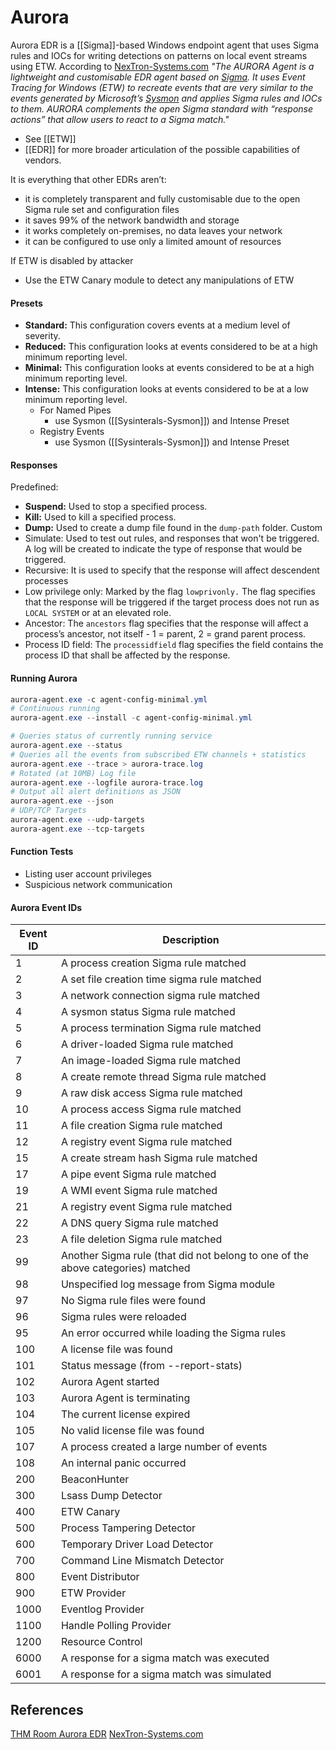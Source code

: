 # Aurora 

Aurora EDR is a [[Sigma]]-based Windows endpoint agent that uses Sigma rules and IOCs for writing detections on patterns on local event streams using ETW. According to [NexTron-Systems.com](https://www.nextron-systems.com/aurora/) *"The AURORA Agent is a lightweight and customisable EDR agent based on [Sigma](https://github.com/SigmaHQ/sigma). It uses Event Tracing for Windows (ETW) to recreate events that are very similar to the events generated by Microsoft’s [Sysmon](https://docs.microsoft.com/en-us/sysinternals/downloads/sysmon) and applies Sigma rules and IOCs to them. AURORA complements the open Sigma standard with “response actions” that allow users to react to a Sigma match."*

- See [[ETW]]
- [[EDR]] for more broader articulation of the possible capabilities of vendors. 

It is everything that other EDRs aren’t: 
- it is completely transparent and fully customisable due to the open Sigma rule set and configuration files
- it saves 99% of the network bandwidth and storage
- it works completely on-premises, no data leaves your network
- it can be configured to use only a limited amount of resources

If ETW is disabled by attacker
- Use the ETW Canary module to detect any manipulations of ETW
#### Presets

- **Standard:** This configuration covers events at a medium level of severity.
- **Reduced:** This configuration looks at events considered to be at a high minimum reporting level.
- **Minimal:** This configuration looks at events considered to be at a high minimum reporting level.
- **Intense:** This configuration looks at events considered to be at a low minimum reporting level.
	- For Named Pipes 
		- use Sysmon ([[Sysinterals-Sysmon]]) and Intense Preset
	- Registry Events
		- use Sysmon ([[Sysinterals-Sysmon]]) and Intense Preset

#### Responses

Predefined:
- **Suspend:** Used to stop a specified process.
- **Kill:** Used to kill a specified process.
- **Dump:** Used to create a dump file found in the `dump-path` folder.
Custom
- Simulate: Used to test out rules, and responses that won't be triggered. A log will be created to indicate the type of response that would be triggered.
- Recursive: It is used to specify that the response will affect descendent processes
- Low privilege only: Marked by the flag `lowprivonly.` The flag specifies that the response will be triggered if the target process does not run as `LOCAL SYSTEM` or at an elevated role.
- Ancestor: The `ancestors` flag specifies that the response will affect a process’s ancestor, not itself - 1 = parent, 2 = grand parent process. 
- Process ID field: The `processidfield` flag specifies the field contains the process ID that shall be affected by the response.

#### Running Aurora

```powershell
aurora-agent.exe -c agent-config-minimal.yml
# Continuous running
aurora-agent.exe --install -c agent-config-minimal.yml

# Queries status of currently running service
aurora-agent.exe --status
# Queries all the events from subscribed ETW channels + statistics 
aurora-agent.exe --trace > aurora-trace.log
# Rotated (at 10MB) Log file  
aurora-agent.exe --logfile aurora-trace.log
# Output all alert definitions as JSON
aurora-agent.exe --json
# UDP/TCP Targets
aurora-agent.exe --udp-targets
aurora-agent.exe --tcp-targets
```
#### Function Tests

- Listing user account privileges
- Suspicious network communication
#### Aurora Event IDs

|Event ID|Description|
|---|---|
|1|A process creation Sigma rule matched
|2|A set file creation time sigma rule matched
|3|A network connection sigma rule matched
|4|A sysmon status Sigma rule matched
|5|A process termination Sigma rule matched
|6|A driver-loaded Sigma rule matched
|7|An image-loaded Sigma rule matched
|8|A create remote thread Sigma rule matched
|9|A raw disk access Sigma rule matched
|10|A process access Sigma rule matched
|11|A file creation Sigma rule matched
|12|A registry event Sigma rule matched
|15|A create stream hash Sigma rule matched
|17|A pipe event Sigma rule matched
|19|A WMI event Sigma rule matched
|21|A registry event Sigma rule matched
|22|A DNS query Sigma rule matched
|23|A file deletion Sigma rule matched
|99|Another Sigma rule (that did not belong to one of the above categories) matched
|98|Unspecified log message from Sigma module
|97|No Sigma rule files were found
|96|Sigma rules were reloaded
|95|An error occurred while loading the Sigma rules
|100|A license file was found
|101|Status message (from --report-stats)
|102|Aurora Agent started
|103|Aurora Agent is terminating
|104|The current license expired
|105|No valid license file was found
|107|A process created a large number of events
|108|An internal panic occurred
|200|BeaconHunter
|300|Lsass Dump Detector
|400|ETW Canary
|500|Process Tampering Detector
|600|Temporary Driver Load Detector
|700|Command Line Mismatch Detector
|800|Event Distributor
|900|ETW Provider
|1000|Eventlog Provider
|1100|Handle Polling Provider
|1200|Resource Control
|6000|A response for a sigma match was executed
|6001|A response for a sigma match was simulated
## References

[THM Room Aurora EDR](https://tryhackme.com/room/auroraedr)
[NexTron-Systems.com](https://www.nextron-systems.com/aurora/)